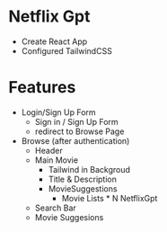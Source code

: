 # Netflix Gpt

- Create React App
- Configured TailwindCSS



# Features
- Login/Sign Up Form
    - Sign in / Sign Up Form
    - redirect to Browse Page
- Browse (after authentication)
    - Header
    - Main Movie
        - Tailwind in Backgroud 
        - Title & Description 
        - MovieSuggestions 
            - Movie Lists * N
NetflixGpt
    - Search Bar
    - Movie Suggesions
